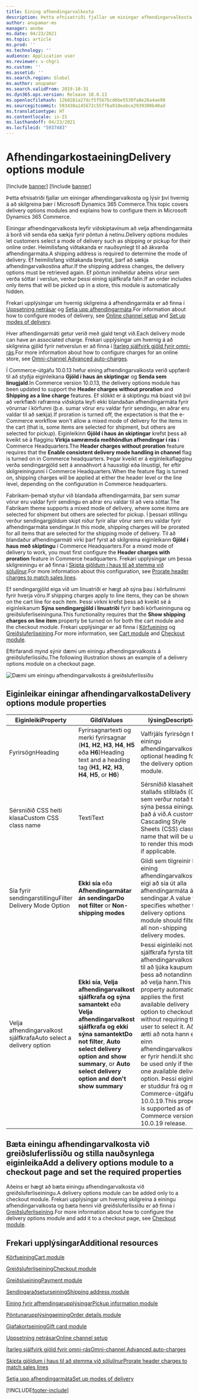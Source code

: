 ```yaml
---
title: Eining afhendingarvalkosta
description: Þetta efnisatriði fjallar um einingar afhendingarvalkosta og lýsir því hvernig á að skilgreina þær í Microsoft Dynamics 365 Commerce.
author: anupamar-ms
manager: annbe
ms.date: 04/23/2021
ms.topic: article
ms.prod: ''
ms.technology: ''
audience: Application user
ms.reviewer: v-chgri
ms.custom: ''
ms.assetid: ''
ms.search.region: Global
ms.author: anupamar
ms.search.validFrom: 2019-10-31
ms.dyn365.ops.version: Release 10.0.13
ms.openlocfilehash: 12b0281a27dcf5f567bcd6be5530fa8e26a4ae99
ms.sourcegitcommit: 593438a145672c55ff6a910eabce2939300b40ad
ms.translationtype: HT
ms.contentlocale: is-IS
ms.lasthandoff: 04/23/2021
ms.locfileid: "5937483"
---
```

# <a name="delivery-options-module"></a><span data-ttu-id="67714-103">Afhendingarkostaeining</span><span class="sxs-lookup"><span data-stu-id="67714-103">Delivery options module</span></span>

[!include [banner](includes/banner.md)]
[!include [banner](includes/preview-banner.md)]

<span data-ttu-id="67714-104">Þetta efnisatriði fjallar um einingar afhendingarvalkosta og lýsir því hvernig á að skilgreina þær í Microsoft Dynamics 365 Commerce.</span><span class="sxs-lookup"><span data-stu-id="67714-104">This topic covers delivery options modules and explains how to configure them in Microsoft Dynamics 365 Commerce.</span></span>

<span data-ttu-id="67714-105">Einingar afhendingarvalkosta leyfir viðskiptavinum að velja afhendingarmáta á borð við senda eða sækja fyrir pöntun á netinu.</span><span class="sxs-lookup"><span data-stu-id="67714-105">Delivery options modules let customers select a mode of delivery such as shipping or pickup for their online order.</span></span> <span data-ttu-id="67714-106">Heimilisfang viðtakanda er nauðsynlegt til að ákvarða afhendingarmáta.</span><span class="sxs-lookup"><span data-stu-id="67714-106">A shipping address is required to determine the mode of delivery.</span></span> <span data-ttu-id="67714-107">Ef heimilisfang viðtakanda breytist, þarf að sækja afhendingarvalkostina aftur.</span><span class="sxs-lookup"><span data-stu-id="67714-107">If the shipping address changes, the delivery options must be retrieved again.</span></span> <span data-ttu-id="67714-108">Ef pöntun inniheldur aðeins vörur sem verða sóttar í verslun, verður þessi eining sjálfkrafa falin.</span><span class="sxs-lookup"><span data-stu-id="67714-108">If an order includes only items that will be picked up in a store, this module is automatically hidden.</span></span>

<span data-ttu-id="67714-109">Frekari upplýsingar um hvernig skilgreina á afhendingarmáta er að finna í [Uppsetning netrásar](channel-setup-online.md) og [Setja upp afhendingarmáta](/dynamicsax-2012/appuser-itpro/set-up-modes-of-delivery).</span><span class="sxs-lookup"><span data-stu-id="67714-109">For information about how to configure modes of delivery, see [Online channel setup](channel-setup-online.md) and [Set up modes of delivery](/dynamicsax-2012/appuser-itpro/set-up-modes-of-delivery).</span></span>

<span data-ttu-id="67714-110">Hver afhendingarmáti getur verið með gjald tengt við.</span><span class="sxs-lookup"><span data-stu-id="67714-110">Each delivery mode can have an associated charge.</span></span> <span data-ttu-id="67714-111">Frekari upplýsingar um hvernig á að skilgreina gjöld fyrir netverslun er að finna í [Ítarleg sjálfvirk gjöld fyrir omni-rás](omni-auto-charges.md).</span><span class="sxs-lookup"><span data-stu-id="67714-111">For more information about how to configure charges for an online store, see [Omni-channel Advanced auto-charges](omni-auto-charges.md).</span></span>

<span data-ttu-id="67714-112">Í Commerce-útgáfu 10.0.13 hefur eining afhendingarvalkosta verið uppfærð til að styðja eiginleikana **Gjöld í haus án skiptingar** og **Senda sem línugjald**.</span><span class="sxs-lookup"><span data-stu-id="67714-112">In Commerce version 10.0.13, the delivery options module has been updated to support the **Header charges without proration** and **Shipping as a line charge** features.</span></span> <span data-ttu-id="67714-113">Ef slökkt er á skiptingu má búast við því að verkflæði rafrænna viðskipta leyfi ekki blandaðan afhendingarmáta fyrir vörurnar í körfunni (þ.e. sumar vörur eru valdar fyrir sendingu, en aðrar eru valdar til að sækja).</span><span class="sxs-lookup"><span data-stu-id="67714-113">If proration is turned off, the expectation is that the e-Commerce workflow won't allow a mixed mode of delivery for the items in the cart (that is, some items are selected for shipment, but others are selected for pickup).</span></span> <span data-ttu-id="67714-114">Eiginleikinn **Gjöld í haus án skiptingar** krefst þess að kveikt sé á flagginu **Virkja samræmda meðhöndlun afhendingar í rás** í Commerce Headquarters.</span><span class="sxs-lookup"><span data-stu-id="67714-114">The **Header charges without proration** feature requires that the **Enable consistent delivery mode handling in channel** flag is turned on in Commerce headquarters.</span></span> <span data-ttu-id="67714-115">Þegar kveikt er á eiginleikaflagginu verða sendingargjöld sett á annaðhvort á hausstigi eða línustigi, fer eftir skilgreiningunni í Commerce Headquarters.</span><span class="sxs-lookup"><span data-stu-id="67714-115">When the feature flag is turned on, shipping charges will be applied at either the header level or the line level, depending on the configuration in Commerce headquarters.</span></span>

<span data-ttu-id="67714-116">Fabrikam-þemað styður við blandaða afhendingarmáta, þar sem sumar vörur eru valdar fyrir sendingu en aðrar eru valdar til að vera sóttar.</span><span class="sxs-lookup"><span data-stu-id="67714-116">The Fabrikam theme supports a mixed mode of delivery, where some items are selected for shipment but others are selected for pickup.</span></span> <span data-ttu-id="67714-117">Í þessari stillingu verður sendingargjöldum skipt niður fyrir allar vörur sem eru valdar fyrir afhendingarmáta sendingar.</span><span class="sxs-lookup"><span data-stu-id="67714-117">In this mode, shipping charges will be prorated for all items that are selected for the shipping mode of delivery.</span></span> <span data-ttu-id="67714-118">Til að blandaður afhendingarmáti virki þarf fyrst að skilgreina eiginleikann **Gjöld í haus með skiptingu** í Commerce Headquarters.</span><span class="sxs-lookup"><span data-stu-id="67714-118">For a mixed mode of delivery to work, you must first configure the **Header charges with proration** feature in Commerce headquarters.</span></span> <span data-ttu-id="67714-119">Frekari upplýsingar um þessa skilgreiningu er að finna í [Skipta gjöldum í haus til að stemma við sölulínur](pro-rate-charges-matching-lines.md).</span><span class="sxs-lookup"><span data-stu-id="67714-119">For more information about this configuration, see [Prorate header charges to match sales lines](pro-rate-charges-matching-lines.md).</span></span>

<span data-ttu-id="67714-120">Ef sendingargjöld eiga við um línuatriði er hægt að sýna þau í körfulínunni fyrir hverja vöru.</span><span class="sxs-lookup"><span data-stu-id="67714-120">If shipping charges apply to line items, they can be shown on the cart line for each item.</span></span> <span data-ttu-id="67714-121">Þessi virkni krefst þess að kveikt sé á eiginleikanum **Sýna sendingargjöld í línuatriði** fyrir bæði körfueininguna og greiðsluferliseininguna.</span><span class="sxs-lookup"><span data-stu-id="67714-121">This functionality requires that the **Show shipping charges on line item** property be turned on for both the cart module and the checkout module.</span></span> <span data-ttu-id="67714-122">Frekari upplýsingar er að finna í [Körfueining](add-cart-module.md) og [Greiðsluferliseining](add-checkout-module.md).</span><span class="sxs-lookup"><span data-stu-id="67714-122">For more information, see [Cart module](add-cart-module.md) and [Checkout module](add-checkout-module.md).</span></span>

<span data-ttu-id="67714-123">Eftirfarandi mynd sýnir dæmi um einingu afhendingarvalkosts á greiðsluferlissíðu.</span><span class="sxs-lookup"><span data-stu-id="67714-123">The following illustration shows an example of a delivery options module on a checkout page.</span></span>

![Dæmi um einingu afhendingarvalkosts á greiðsluferlissíðu](./media/ecommerce-deliveryoptions.PNG)

## <a name="delivery-options-module-properties"></a><span data-ttu-id="67714-125">Eiginleikar einingar afhendingarvalkosta</span><span class="sxs-lookup"><span data-stu-id="67714-125">Delivery options module properties</span></span>

| <span data-ttu-id="67714-126">Eiginleiki</span><span class="sxs-lookup"><span data-stu-id="67714-126">Property</span></span> | <span data-ttu-id="67714-127">Gildi</span><span class="sxs-lookup"><span data-stu-id="67714-127">Values</span></span> | <span data-ttu-id="67714-128">lýsing</span><span class="sxs-lookup"><span data-stu-id="67714-128">Description</span></span> |
|----------|--------|-------------|
| <span data-ttu-id="67714-129">Fyrirsögn</span><span class="sxs-lookup"><span data-stu-id="67714-129">Heading</span></span> | <span data-ttu-id="67714-130">Fyrirsagnartexti og merki fyrirsagnar (**H1**, **H2**, **H3**, **H4**, **H5** eða **H6**)</span><span class="sxs-lookup"><span data-stu-id="67714-130">Heading text and a heading tag (**H1**, **H2**, **H3**, **H4**, **H5**, or **H6**)</span></span> | <span data-ttu-id="67714-131">Valfrjáls fyrirsögn fyrir einingu afhendingarvalkosta.</span><span class="sxs-lookup"><span data-stu-id="67714-131">An optional heading for the delivery options module.</span></span> |
| <span data-ttu-id="67714-132">Sérsniðið CSS heiti klasa</span><span class="sxs-lookup"><span data-stu-id="67714-132">Custom CSS class name</span></span> | <span data-ttu-id="67714-133">Texti</span><span class="sxs-lookup"><span data-stu-id="67714-133">Text</span></span> | <span data-ttu-id="67714-134">Sérsniðið klasaheiti stallaðs stílblaðs (CSS) sem verður notað til að sýna þessa einingu, ef það á við.</span><span class="sxs-lookup"><span data-stu-id="67714-134">A custom Cascading Style Sheets (CSS) class name that will be used to render this module, if applicable.</span></span> |
| <span data-ttu-id="67714-135">Sía fyrir sendingarstillingu</span><span class="sxs-lookup"><span data-stu-id="67714-135">Filter Delivery Mode Option</span></span> | <span data-ttu-id="67714-136">**Ekki sía** eða **Afhendingarmátar án sendingar**</span><span class="sxs-lookup"><span data-stu-id="67714-136">**Do not filter** or **Non-shipping modes**</span></span> | <span data-ttu-id="67714-137">Gildi sem tilgreinir hvort eining afhendingarvalkosta eigi að sía út alla afhendingarmáta án sendingar.</span><span class="sxs-lookup"><span data-stu-id="67714-137">A value that specifies whether the delivery options module should filter out all non-shipping delivery modes.</span></span> |
| <span data-ttu-id="67714-138">Velja afhendingarvalkost sjálfkrafa</span><span class="sxs-lookup"><span data-stu-id="67714-138">Auto select a delivery option</span></span> | <span data-ttu-id="67714-139">**Ekki sía**, **Velja afhendingarvalkost sjálfkrafa og sýna samantekt** eða **Velja afhendingarvalkost sjálfkrafa og ekki sýna samantekt**</span><span class="sxs-lookup"><span data-stu-id="67714-139">**Do not filter**, **Auto select delivery option and show summary**, or **Auto select delivery option and don't show summary**</span></span> | <span data-ttu-id="67714-140">Þessi eiginleiki notar sjálfkrafa fyrsta tiltæka afhendingarvalkostinn til að ljúka kaupum án þess að notandinn þurfi að velja hann.</span><span class="sxs-lookup"><span data-stu-id="67714-140">This property automatically applies the first available delivery option to checkout without requiring the user to select it.</span></span> <span data-ttu-id="67714-141">Aðeins ætti að nota hann ef einn afhendingarvalkostur er fyrir hendi.</span><span class="sxs-lookup"><span data-stu-id="67714-141">It should be used only if there is one available delivery option.</span></span> <span data-ttu-id="67714-142">Þessi eiginleiki er studdur frá og með Commerce-útgáfu 10.0.19.</span><span class="sxs-lookup"><span data-stu-id="67714-142">This property is supported as of the Commerce version 10.0.19 release.</span></span> |

## <a name="add-a-delivery-options-module-to-a-checkout-page-and-set-the-required-properties"></a><span data-ttu-id="67714-143">Bæta einingu afhendingarvalkosta við greiðsluferlissíðu og stilla nauðsynlega eiginleika</span><span class="sxs-lookup"><span data-stu-id="67714-143">Add a delivery options module to a checkout page and set the required properties</span></span>

<span data-ttu-id="67714-144">Aðeins er hægt að bæta einingu afhendingarvalkosta við greiðsluferliseiningu.</span><span class="sxs-lookup"><span data-stu-id="67714-144">A delivery options module can be added only to a checkout module.</span></span> <span data-ttu-id="67714-145">Frekari upplýsingar um hvernig skilgreina á einingu afhendingarvalkosta og bæta henni við greiðsluferlissíðu er að finna í [Greiðsluferliseining](add-checkout-module.md).</span><span class="sxs-lookup"><span data-stu-id="67714-145">For more information about how to configure the delivery options module and add it to a checkout page, see [Checkout module](add-checkout-module.md).</span></span>

## <a name="additional-resources"></a><span data-ttu-id="67714-146">Frekari upplýsingar</span><span class="sxs-lookup"><span data-stu-id="67714-146">Additional resources</span></span>

[<span data-ttu-id="67714-147">Körfueining</span><span class="sxs-lookup"><span data-stu-id="67714-147">Cart module</span></span>](add-cart-module.md)

[<span data-ttu-id="67714-148">Greiðsluferliseining</span><span class="sxs-lookup"><span data-stu-id="67714-148">Checkout module</span></span>](add-checkout-module.md)

[<span data-ttu-id="67714-149">Greiðslueining</span><span class="sxs-lookup"><span data-stu-id="67714-149">Payment module</span></span>](payment-module.md)

[<span data-ttu-id="67714-150">Sendingaraðseturseining</span><span class="sxs-lookup"><span data-stu-id="67714-150">Shipping address module</span></span>](ship-address-module.md)

[<span data-ttu-id="67714-151">Eining fyrir afhendingarupplýsingar</span><span class="sxs-lookup"><span data-stu-id="67714-151">Pickup information module</span></span>](pickup-info-module.md)

[<span data-ttu-id="67714-152">Pöntunarupplýsingaeining</span><span class="sxs-lookup"><span data-stu-id="67714-152">Order details module</span></span>](order-confirmation-module.md)

[<span data-ttu-id="67714-153">Gjafakortseining</span><span class="sxs-lookup"><span data-stu-id="67714-153">Gift card module</span></span>](add-giftcard.md)

[<span data-ttu-id="67714-154">Uppsetning netrásar</span><span class="sxs-lookup"><span data-stu-id="67714-154">Online channel setup</span></span>](channel-setup-online.md)

[<span data-ttu-id="67714-155">Ítarleg sjálfvirk gjöld fyrir omni-rás</span><span class="sxs-lookup"><span data-stu-id="67714-155">Omni-channel Advanced auto-charges</span></span>](omni-auto-charges.md)

[<span data-ttu-id="67714-156">Skipta gjöldum í haus til að stemma við sölulínur</span><span class="sxs-lookup"><span data-stu-id="67714-156">Prorate header charges to match sales lines</span></span>](pro-rate-charges-matching-lines.md)

[<span data-ttu-id="67714-157">Setja upp afhendingarmáta</span><span class="sxs-lookup"><span data-stu-id="67714-157">Set up modes of delivery</span></span>](/dynamicsax-2012/appuser-itpro/set-up-modes-of-delivery)


[!INCLUDE[footer-include](../includes/footer-banner.md)]
